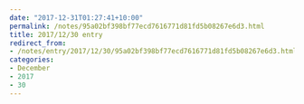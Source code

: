 ```yaml
---
date: "2017-12-31T01:27:41+10:00"
permalink: /notes/95a02bf398bf77ecd7616771d81fd5b08267e6d3.html
title: 2017/12/30 entry
redirect_from:
- /notes/entry/2017/12/30/95a02bf398bf77ecd7616771d81fd5b08267e6d3.html
categories:
- December
- 2017
- 30
---
```

